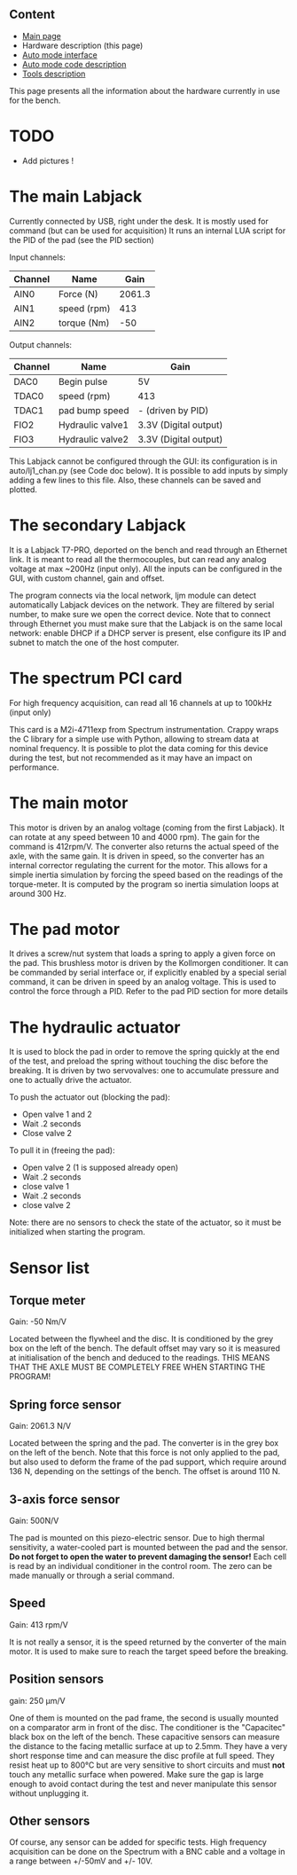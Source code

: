 Content
-------

* [Main page](help.html)
* Hardware description (this page)
* [Auto mode interface](interface.html)
* [Auto mode code description](auto.html)
* [Tools description](tools.html)

This page presents all the information about the hardware currently in use
for the bench.

TODO
====
* Add pictures !

The main Labjack
================
Currently connected by USB, right under the desk.
It is mostly used for command (but can be used for acquisition)
It runs an internal LUA script for the PID of the pad (see the PID section)

Input channels:

|Channel    |Name       |Gain       |
|-----------|-----------|-----------|
|AIN0       |Force (N)  |2061.3     |
|AIN1       |speed (rpm)|413        |
|AIN2       |torque (Nm)|-50        |

Output channels:

|Channel    |Name            |Gain                   |
|-----------|----------------|-----------------------|
|DAC0       |Begin pulse     |5V                     |
|TDAC0      |speed (rpm)     |413                    |
|TDAC1      |pad bump speed  |- (driven by PID)      |
|FIO2       |Hydraulic valve1|3.3V (Digital output)  |
|FIO3       |Hydraulic valve2|3.3V (Digital output)  |

This Labjack cannot be configured through the GUI: its configuration is
in auto/lj1_chan.py (see Code doc below).
It is possible to add inputs by simply adding a few lines to this file.
Also, these channels can be saved and plotted.


The secondary Labjack
=====================
It is a Labjack T7-PRO, deported on the bench and read through an Ethernet link.
It is meant to read all the thermocouples, but can read any analog voltage
at max ~200Hz (input only).
All the inputs can be configured in the GUI, with custom channel, gain and
offset.

The program connects via the local network, ljm module can detect automatically
Labjack devices on the network. They are filtered by serial number, to make
sure we open the correct device. Note that to connect through Ethernet you must
make sure that the Labjack is on the same local network: enable DHCP if a DHCP
server is present, else configure its IP and subnet to match the one of the
host computer.

The spectrum PCI card
=====================
For high frequency acquisition, can read all 16
channels at up to 100kHz (input only)

This card is a M2i-4711exp from Spectrum instrumentation. Crappy wraps the
C library for a simple use with Python, allowing to stream data at nominal
frequency. It is possible to plot the data coming for this device during
the test, but not recommended as it may have an impact on performance.

The main motor
==============
This motor is driven by an analog voltage (coming from the first Labjack).
It can rotate at any speed between 10 and 4000 rpm). The gain for the command
is 412rpm/V. The converter also returns the actual speed of the axle, with
the same gain. It is driven in speed, so the converter has an internal corrector
regulating the current for the motor. This allows for a simple inertia
simulation by forcing the speed based on the readings of the torque-meter.
It is computed by the program so inertia simulation loops at around 300 Hz.

The pad motor
=============
It drives a screw/nut system that loads a spring to apply a given force
on the pad. This brushless motor is driven by the Kollmorgen conditioner.
It can be commanded by serial interface or, if explicitly enabled by a
special serial command, it can be driven in speed by an analog voltage.
This is used to control the force through a PID. Refer to the pad PID section
for more details

The hydraulic actuator
======================
It is used to block the pad in order to remove the spring quickly at the end
of the test, and preload the spring without touching the disc before the
breaking. It is driven by two servovalves: one to accumulate pressure and one
to actually drive the actuator.

To push the actuator out (blocking the pad):

* Open valve 1 and 2
* Wait .2 seconds
* Close valve 2

To pull it in (freeing the pad):

* Open valve 2 (1 is supposed already open)
* Wait .2 seconds
* close valve 1
* Wait .2 seconds
* close valve 2

Note: there are no sensors to check the state of the actuator, so it must
be initialized when starting the program.


Sensor list
===========
Torque meter
------------
Gain: -50 Nm/V

Located between the flywheel and the disc. It is conditioned by the
grey box on the left of the bench. The default offset may vary so
it is measured at initialisation of the bench and deduced to the readings.
THIS MEANS THAT THE AXLE MUST BE COMPLETELY FREE WHEN STARTING THE PROGRAM!

Spring force sensor
-------------------
Gain: 2061.3 N/V

Located between the spring and the pad. The converter is in the grey box
on the left of the bench.
Note that this force is not only applied to the pad, but also used to deform
the frame of the pad support, which require around 136 N, depending on the
settings of the bench. The offset is around 110 N.

3-axis force sensor
-------------------
Gain: 500N/V

The pad is mounted on this piezo-electric sensor. Due to high thermal
sensitivity, a water-cooled part is mounted between the pad and the sensor.
**Do not forget to open the water to prevent damaging the sensor!**
Each cell is read by an individual conditioner in the control room. The
zero can be made manually or through a serial command.


Speed
-----
Gain: 413 rpm/V

It is not really a sensor, it is the speed returned by the converter of the main
motor. It is used to make sure to reach the target speed before the breaking.

Position sensors
----------------
gain: 250 µm/V

One of them is mounted on the pad frame, the second is usually mounted
on a comparator arm in front of the disc. The conditioner is the
"Capacitec" black box on the left of the bench.
These capacitive sensors can measure the distance to the facing metallic
surface at up to 2.5mm. They have a very short response time and can
measure the disc profile at full speed. They resist heat up to 800°C but
are very sensitive to short circuits and must **not** touch any metallic surface
when powered. Make sure the gap is large enough to avoid contact during the
test and never manipulate this sensor without unplugging it.

Other sensors
-------------
Of course, any sensor can be added for specific tests. High frequency
acquisition can be done on the Spectrum with a BNC cable and a voltage
in a range between +/-50mV and +/- 10V.
